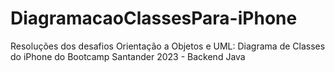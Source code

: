 # DiagramacaoClassesPara-iPhone
Resoluções dos desafios  Orientação a Objetos e UML: Diagrama de Classes do iPhone do Bootcamp Santander 2023 - Backend Java

